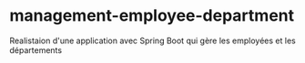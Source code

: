 # management-employee-department
Realistaion d'une application avec Spring Boot qui gère les employées et les départements
